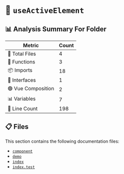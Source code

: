 # 📁 `useActiveElement`

## 📊 Analysis Summary For Folder

| Metric | Count |
|--------|-------|
| 📁 Total Files | 4 |
| 🔧 Functions | 3 |
| 📦 Imports | 18 |
| 📐 Interfaces | 1 |
| 🟢 Vue Composition | 2 |
| 📊 Variables | 7 |
| 🔢 Line Count | 198 |


## 📋 Files

This section contains the following documentation files:

- [`component`](./component.md)
- [`demo`](./demo.md)
- [`index`](./index.md)
- [`index.test`](./index.test.md)